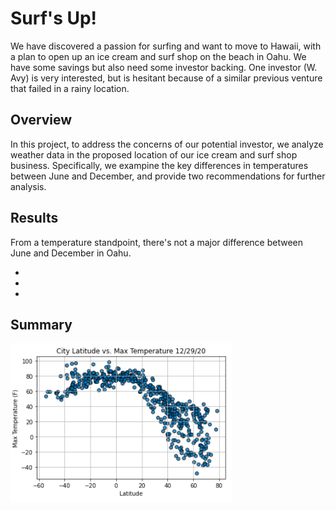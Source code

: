 # Surf's Up!
We have discovered a passion for surfing and want to move to Hawaii, with a plan to open up an ice cream and surf shop on the beach in Oahu. We have some savings but also need some investor backing. One investor (W. Avy) is very interested, but is hesitant because of a similar previous venture that failed in a rainy location.

## Overview
In this project, to address the concerns of our potential investor, we analyze weather data in the proposed location of our ice cream and surf shop business. Specifically, we exampine the key differences in temperatures between June and December, and provide two recommendations for further analysis.


## Results
From a temperature standpoint, there's not a major difference between June and December in Oahu.


* 
* 
* 

## Summary



![City Latitude vs Max Temperature (12.29.20)](https://github.com/flowersmichael/World_Weather_Analysis/blob/main/City%20Latitude%20vs%20Max%20Temperature--122920.png)
